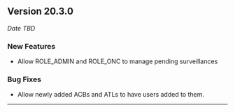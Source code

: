 
## Version 20.3.0
_Date TBD_

### New Features
* Allow ROLE_ADMIN and ROLE_ONC to manage pending surveillances

### Bug Fixes
* Allow newly added ACBs and ATLs to have users added to them.

---
